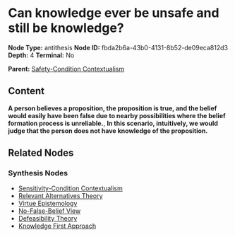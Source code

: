 # Can knowledge ever be unsafe and still be knowledge?

**Node Type:** antithesis
**Node ID:** fbda2b6a-43b0-4131-8b52-de09eca812d3
**Depth:** 4
**Terminal:** No

**Parent:** [Safety-Condition Contextualism](safety-condition-contextualism-synthesis-6f25b198-856b-4e19-ba9e-7f56fb5d6b2d.md)

## Content

**A person believes a proposition, the proposition is true, and the belief would easily have been false due to nearby possibilities where the belief formation process is unreliable.**, **In this scenario, intuitively, we would judge that the person does not have knowledge of the proposition.**

## Related Nodes

### Synthesis Nodes

- [Sensitivity-Condition Contextualism](sensitivity-condition-contextualism-synthesis-88fede8c-2501-4413-9241-15dfc073e4a3.md)
- [Relevant Alternatives Theory](relevant-alternatives-theory-synthesis-3ac3a52e-80bd-411e-8117-82f217c592d2.md)
- [Virtue Epistemology](virtue-epistemology-synthesis-c689d771-c267-422c-a02e-42903455339a.md)
- [No-False-Belief View](no-false-belief-view-synthesis-a4014a94-8e24-404e-ada6-32591d0cc5bf.md)
- [Defeasibility Theory](defeasibility-theory-synthesis-b1c20715-253d-46ac-9598-801eec184823.md)
- [Knowledge First Approach](knowledge-first-approach-synthesis-089ca417-9144-4816-bc02-23b1b30a4977.md)

